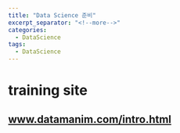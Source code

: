 ```yaml
---
title: "Data Science 준비"
excerpt_separator: "<!--more-->"
categories:
  - DataScience
tags:
  - DataScience
---
```


# training site   
## www.datamanim.com/intro.html   
